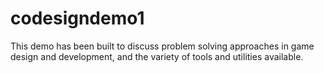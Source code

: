 # codesigndemo1
This demo has been built to discuss problem solving approaches in game design and development, and the variety of tools and utilities available.
